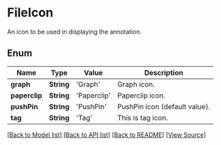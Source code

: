 ﻿# FileIcon
An icon to be used in displaying the annotation.

## Enum
Name | Type | Value | Description
------------ | ------------- | ------------- | -------------
**graph** | **String** | 'Graph' | Graph icon.
**paperclip** | **String** | 'Paperclip' | Paperclip icon.
**pushPin** | **String** | 'PushPin' | PushPin icon (default value).
**tag** | **String** | 'Tag' | This is tag icon.

[[Back to Model list]](../README.md#documentation-for-models) [[Back to API list]](../README.md#documentation-for-api-endpoints) [[Back to README]](../README.md) [[View Source]](../AsposePdfCloud/Models/FileIcon.swift)

